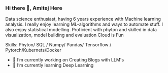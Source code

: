 ### Hi there 👋, **Amitej** Here
Data science enthusiast, having 6 years experience with Machine learning analysis. I really enjoy learning ML-algorithms and ways to automate stuff. I also enjoy statistical modelling. Proficient with phyton and skilled in data visualization, model building and evaluation
Cloud is Fun


Skills: Phyton/ SQL / Numpy/ Pandas/ Tensorflow / Pytorch/Kubernets/Docker 

- 🔭 I’m currently working on Creating Blogs with LLM's
- 🌱 I’m currently learning Deep Learning
